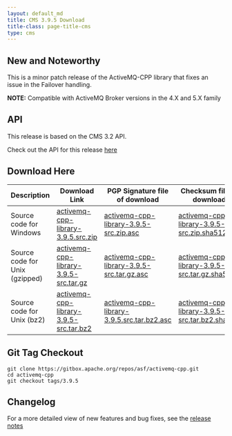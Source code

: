 ```yaml
---
layout: default_md
title: CMS 3.9.5 Download
title-class: page-title-cms
type: cms
---
```


New and Noteworthy
------------------

This is a minor patch release of the ActiveMQ-CPP library that fixes an issue in the Failover handling.

**NOTE:** Compatible with ActiveMQ Broker versions in the 4.X and 5.X family

API
---

This release is based on the CMS 3.2 API.

Check out the API for this release [here](http://activemq.apache.org/cms/api_docs/activemqcpp-3.9.0/html)

Download Here
-------------

|Description|Download Link|PGP Signature file of download|Checksum file of download|
|---|---|---|---|
|Source code for Windows|[activemq-cpp-library-3.9.5.src.zip](http://www.apache.org/dyn/closer.lua/activemq/activemq-cpp/3.9.5/activemq-cpp-library-3.9.5-src.zip)|[activemq-cpp-library-3.9.5-src.zip.asc](http://www.apache.org/dist/activemq/activemq-cpp/3.9.5/activemq-cpp-library-3.9.5-src.zip.asc)|[activemq-cpp-library-3.9.5-src.zip.sha512](http://www.apache.org/dist/activemq/activemq-cpp/3.9.5/activemq-cpp-library-3.9.5-src.zip.sha512)|
|Source code for Unix (gzipped)|[activemq-cpp-library-3.9.5-src.tar.gz](http://www.apache.org/dyn/closer.lua/activemq/activemq-cpp/3.9.5/activemq-cpp-library-3.9.5-src.tar.gz)|[activemq-cpp-library-3.9.5-src.tar.gz.asc](http://www.apache.org/dist/activemq/activemq-cpp/3.9.5/activemq-cpp-library-3.9.5-src.tar.gz.asc)|[activemq-cpp-library-3.9.5-src.tar.gz.sha512](http://www.apache.org/dist/activemq/activemq-cpp/3.9.5/activemq-cpp-library-3.9.5-src.tar.gz.sha512)|
|Source code for Unix (bz2)|[activemq-cpp-library-3.9.5-src.tar.bz2](http://www.apache.org/dyn/closer.lua/activemq/activemq-cpp/3.9.5/activemq-cpp-library-3.9.5-src.tar.bz2)|[activemq-cpp-library-3.9.5.src.tar.bz2.asc](http://www.apache.org/dist/activemq/activemq-cpp/3.9.5/activemq-cpp-library-3.9.5-src.tar.bz2.asc)|[activemq-cpp-library-3.9.5-src.tar.bz2.sha512](http://www.apache.org/dist/activemq/activemq-cpp/3.9.5/activemq-cpp-library-3.9.5-src.tar.bz2.sha512)|

Git Tag Checkout
----------------
```
git clone https://gitbox.apache.org/repos/asf/activemq-cpp.git  
cd activemq-cpp  
git checkout tags/3.9.5
```

Changelog
---------

For a more detailed view of new features and bug fixes, see the [release notes](https://issues.apache.org/jira/secure/ReleaseNote.jspa?projectId=12311207&version=12339670)
